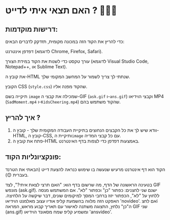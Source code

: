 # האם תצאי איתי לדייט ? 💌💓💞

## דרישות מוקדמות:

כדי להריץ את הקוד הזה במכונה מקומית, תזדקק לדברים הבאים:

   דפדפן אינטרנט (לדוגמא Chrome, Firefox, Safari).
   
   עורך טקסט כדי לשנות את הקוד במידת הצורך (לדוגמא Visual Studio Code, Notepad++, או Sublime Text).
   
   את קובץ ה-HTML שנתתי לך צריך לשמור על המחשב המקומי שלך.
  
   הקובץ CSS (`style.css`) שהקוד מפנה אליו.
 
   תיקייה בשם `image` שמכילה את קבצי ה-GIF (`ask.gif` ו-`ans.gif`) וקבצי הוידיאו MP4 (`SadMoment.mp4` ו-`KidsCheering.mp4`) שהקוד משתמש בהם.

## איך להריץ ?

1. וודא שיש לך את כל הקבצים הנחוצים בתיקיית העבודה המקומית שלך - קובץ ה-HTML, קובץ ה-CSS, ותיקיית ה`image` עם כל קבצי המדיה.
2. פתח את קובץ ה-HTML באמצעות דפדפן כדי לצפות בדף האינטרנט.

## פונקציונליות הקוד:

הקוד הוא דף אינטרנט מרעיש שנעשה בו שימוש כנראה להצעת דייט (הבאתי את הטרנד בעברית 😊).

  בטעינה הראשונה של הדף, מה שרשום בדף הוא: "האם תרצי לצאת איתי?", לצד GIF מונפש (ask.gif).
  ישנם שני לחצנים: כפתור "כן" וכפתור "לא". אם המשתמש מנסה ללחוץ על "לא", הכפתור יזוז ברחבי המסך למיקומים שונים, דבר שיקשה על הלחיצה. האפקט הזה מלווה בהשמעת קליפ אודיו עצוב מאלמנט הוידיאו 'novideo'.
  אם לחצi ה"כן" נלחץ, התצוגה משתנה לאישור עם תאריך קבוע מראש, המראה GIF שני (ans.gif) ומשמיע קליפ שמח מסאונד הוידיאו 'ansvideo'.
